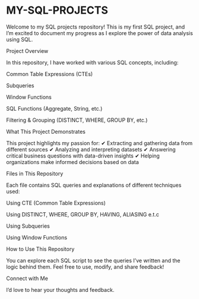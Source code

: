 # MY-SQL-PROJECTS
Welcome to my SQL projects repository! This is my first SQL project, and I’m excited to document my progress as I explore the power of data analysis using SQL.

Project Overview

In this repository, I have worked with various SQL concepts, including:

Common Table Expressions (CTEs)

Subqueries

Window Functions

SQL Functions (Aggregate, String, etc.)

Filtering & Grouping (DISTINCT, WHERE, GROUP BY, etc.)


What This Project Demonstrates

This project highlights my passion for:
✔ Extracting and gathering data from different sources
✔ Analyzing and interpreting datasets
✔ Answering critical business questions with data-driven insights
✔ Helping organizations make informed decisions based on data

Files in This Repository

Each file contains SQL queries and explanations of different techniques used:

Using CTE (Common Table Expressions)

Using DISTINCT, WHERE, GROUP BY, HAVING, ALIASING e.t.c

Using Subqueries

Using Window Functions


How to Use This Repository

You can explore each SQL script to see the queries I’ve written and the logic behind them. Feel free to use, modify, and share feedback!

Connect with Me

I’d love to hear your thoughts and feedback.

